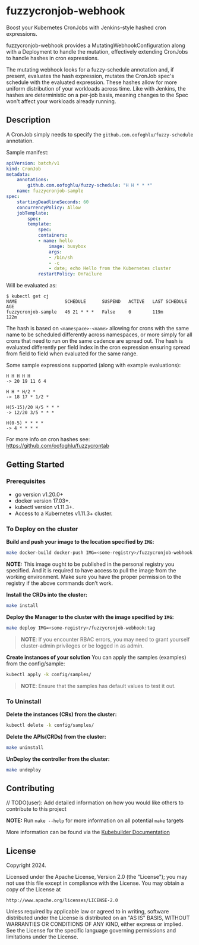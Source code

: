 # fuzzycronjob-webhook
Boost your Kubernetes CronJobs with Jenkins-style hashed cron expressions.

fuzzycronjob-webhook provides a MutatingWebhookConfiguration along with a Deployment to handle the mutation,
effectively extending CronJobs to handle hashes in cron expressions.

The mutating webhook looks for a fuzzy-schedule annotation and, if present, evaluates the hash expression, mutates the
CronJob spec's schedule with the evaluated expression. These hashes allow for more uniform distribution of your workloads
across time. Like with Jenkins, the hashes are deterministic on a per-job basis, meaning changes to the Spec
won't affect your workloads already running.

## Description

A CronJob simply needs to specify the `github.com.oofoghlu/fuzzy-schedule` annotation.

Sample manifest:

```yaml
apiVersion: batch/v1
kind: CronJob
metadata:
    annotations:
        github.com.oofoghlu/fuzzy-schedule: "H H * * *"
    name: fuzzycronjob-sample
spec:
    startingDeadlineSeconds: 60
    concurrencyPolicy: Allow
    jobTemplate:
        spec:
        template:
            spec:
            containers:
            - name: hello
                image: busybox
                args:
                - /bin/sh
                - -c
                - date; echo Hello from the Kubernetes cluster
            restartPolicy: OnFailure
```

Will be evaluated as:

```
$ kubectl get cj
NAME                  SCHEDULE      SUSPEND   ACTIVE   LAST SCHEDULE   AGE
fuzzycronjob-sample   46 21 * * *   False     0        119m            122m
```

The hash is based on `<namespace>-<name>` allowing for crons with the same name to be scheduled differently across
namespaces, or more simply for all crons that need to run on the same cadence are spread out. The hash is evaluated
differently per field index in the cron expression ensuring spread from field to field when evaluated for the same
range.

Some sample expressions supported (along with example evaluations):

```
H H H H H
-> 20 19 11 6 4

H H * H/2 *
-> 18 17 * 1/2 *

H(5-15)/20 H/5 * * *
-> 12/20 3/5 * * *

H(0-5) * * * *
-> 4 * * * *
```

For more info on cron hashes see: https://github.com/oofoghlu/fuzzycrontab

## Getting Started

### Prerequisites
- go version v1.20.0+
- docker version 17.03+.
- kubectl version v1.11.3+.
- Access to a Kubernetes v1.11.3+ cluster.

### To Deploy on the cluster
**Build and push your image to the location specified by `IMG`:**

```sh
make docker-build docker-push IMG=<some-registry>/fuzzycronjob-webhook:tag
```

**NOTE:** This image ought to be published in the personal registry you specified. 
And it is required to have access to pull the image from the working environment. 
Make sure you have the proper permission to the registry if the above commands don’t work.

**Install the CRDs into the cluster:**

```sh
make install
```

**Deploy the Manager to the cluster with the image specified by `IMG`:**

```sh
make deploy IMG=<some-registry>/fuzzycronjob-webhook:tag
```

> **NOTE**: If you encounter RBAC errors, you may need to grant yourself cluster-admin 
privileges or be logged in as admin.

**Create instances of your solution**
You can apply the samples (examples) from the config/sample:

```sh
kubectl apply -k config/samples/
```

>**NOTE**: Ensure that the samples has default values to test it out.

### To Uninstall
**Delete the instances (CRs) from the cluster:**

```sh
kubectl delete -k config/samples/
```

**Delete the APIs(CRDs) from the cluster:**

```sh
make uninstall
```

**UnDeploy the controller from the cluster:**

```sh
make undeploy
```

## Contributing
// TODO(user): Add detailed information on how you would like others to contribute to this project

**NOTE:** Run `make --help` for more information on all potential `make` targets

More information can be found via the [Kubebuilder Documentation](https://book.kubebuilder.io/introduction.html)

## License

Copyright 2024.

Licensed under the Apache License, Version 2.0 (the "License");
you may not use this file except in compliance with the License.
You may obtain a copy of the License at

    http://www.apache.org/licenses/LICENSE-2.0

Unless required by applicable law or agreed to in writing, software
distributed under the License is distributed on an "AS IS" BASIS,
WITHOUT WARRANTIES OR CONDITIONS OF ANY KIND, either express or implied.
See the License for the specific language governing permissions and
limitations under the License.

